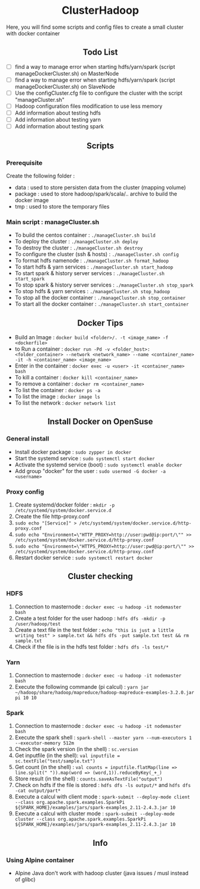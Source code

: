 <h1 align="center">ClusterHadoop</h1>

Here, you will find some scripts and config files to create a small cluster with docker container

<h2 align="center">Todo List</h2>

- [ ] find a way to manage error when starting hdfs/yarn/spark (script manageDockerCluster.sh) on MasterNode
- [ ] find a way to manage error when starting hdfs/yarn/spark (script manageDockerCluster.sh) on SlaveNode
- [ ] Use the configCluster.cfg file to configure the cluster with the script "manageCluster.sh"
- [ ] Hadoop configuration files modification to use less memory
- [ ] Add information about testing hdfs
- [ ] Add information about testing yarn
- [ ] Add information about testing spark

<h2 align="center">Scripts</h2>

### Prerequisite

Create the following folder :
- data : used to store persisten data from the cluster (mapping volume)
- package : used to store hadoop/spark/scala/.. archive to build the docker image
- tmp : used to store the temporary files


### Main script : manageCluster.sh

- To build the centos container : `./manageCluster.sh build`
- To deploy the cluster : `./manageCluster.sh deploy`
- To destroy the cluster : `./manageCluster.sh destroy`
- To configure the cluster (ssh & hosts) : `./manageCluster.sh config`
- To format hdfs namenode : `./manageCluster.sh format_hadoop`
- To start hdfs & yarn services : `./manageCluster.sh start_hadoop`
- To start spark & history server services : `./manageCluster.sh start_spark`
- To stop spark & history server services : `./manageCluster.sh stop_spark`
- To stop hdfs & yarn services : `./manageCluster.sh stop_hadoop`
- To stop all the docker container : `./manageCluster.sh stop_container`
- To start all the docker container : `./manageCluster.sh start_container`


<h2 align="center">Docker Tips</h2>

- Build an Image : `docker build <folder>/. -t <image_name> -f <dockerfile>`
- to Run a container : `docker run -Pd -v <folder_host>:<folder_container> --network <network_name> --name <container_name> -it -h <container_name> <image_name>`
- Enter in the container : `docker exec -u <user> -it <container_name> bash`
- To kill a container : `docker kill <container_name>`
- To remove a container : `docker rm <container_name>`
- To list the container : `docker ps -a`
- To list the image : `docker image ls`
- To list the network : `docker network list`


<h2 align="center">Install Docker on OpenSuse</h2>

### General install
- Install docker package : `sudo zypper in docker`
- Start the systemd service : `sudo systemctl start docker`
- Activate the systemd service (boot) : `sudo systemctl enable docker`
- Add group "docker" for the user : `sudo usermod -G docker -a <username>`

### Proxy config
 1. Create systemd/docker folder : `mkdir -p /etc/systemd/system/docker.service.d`
 2. Create the file http-proxy.conf
   1. `sudo echo "[Service]" > /etc/systemd/system/docker.service.d/http-proxy.conf`
   2. `sudo echo "Environment=\"HTTP_PROXY=http://user:pwd@ip:port/\"" >> /etc/systemd/system/docker.service.d/http-proxy.conf`
   3. `sudo echo "Environment=\"HTTPS_PROXY=http://user:pwd@ip:port/\"" >> /etc/systemd/system/docker.service.d/http-proxy.conf`
 3. Restart docker service : `sudo systemctl restart docker`


<h2 align="center">Cluster checking</h2>

### HDFS
 1. Connection to masternode : `docker exec -u hadoop -it nodemaster bash`
 2. Create a test folder for the user hadoop : `hdfs dfs -mkdir -p /user/hadoop/test`
 3. Create a text file in the test folder : `echo "this is just a little writing test" > sample.txt && hdfs dfs -put sample.txt test && rm sample.txt`
 4. Check if the file is in the hdfs test folder : `hdfs dfs -ls test/*`

### Yarn
 1. Connection to masternode : `docker exec -u hadoop -it nodemaster bash`
 2. Execute the following commande (pi calcul) : `yarn jar ~/hadoop/share/hadoop/mapreduce/hadoop-mapreduce-examples-3.2.0.jar pi 10 10`

### Spark
 1. Connection to masternode : `docker exec -u hadoop -it nodemaster bash`
 2. Execute the spark shell : `spark-shell --master yarn --num-executors 1 --executor-memory 512m`
 3. Check the spark version (in the shell) : `sc.version`
 4. Get inputfile (in the shell): `val inputfile = sc.textFile("test/sample.txt")`
 5. Get count (in the shell) : `val counts = inputfile.flatMap(line => line.split(" ")).map(word => (word,1)).reduceByKey(_+_)`
 6. Store result (in the shell) : `counts.saveAsTextFile("output")`
 7. Check on hdfs if the file is stored : `hdfs dfs -ls output/*` and `hdfs dfs -cat output/part*`
 8. Execute a calcul with client mode : `spark-submit --deploy-mode client --class org.apache.spark.examples.SparkPi ${SPARK_HOME}/examples/jars/spark-examples_2.11-2.4.3.jar 10`
 9. Execute a calcul with cluster mode : `spark-submit --deploy-mode cluster --class org.apache.spark.examples.SparkPi ${SPARK_HOME}/examples/jars/spark-examples_2.11-2.4.3.jar 10`



<h2 align="center">Info</h2>

### Using Alpine container

- Alpine Java don't work with hadoop cluster (java issues / musl instead of glibc)




